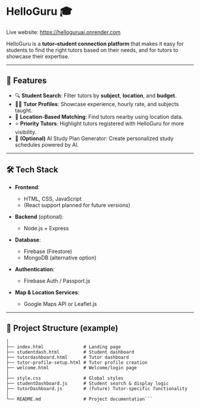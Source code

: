 # HelloGuru 🎓
Live website: https://helloguruai.onrender.com

HelloGuru is a **tutor–student connection platform** that makes it easy for students to find the right tutors based on their needs, and for tutors to showcase their expertise.

---

## 🚀 Features

- 🔍 **Student Search**: Filter tutors by **subject**, **location**, and **budget**.  
- 👨‍🏫 **Tutor Profiles**: Showcase experience, hourly rate, and subjects taught.  
- 📍 **Location-Based Matching**: Find tutors nearby using location data.  
- ⭐ **Priority Tutors**: Highlight tutors registered with HelloGuru for more visibility.  
- 🤖 **(Optional)** AI Study Plan Generator: Create personalized study schedules powered by AI.  

---

## 🛠️ Tech Stack

- **Frontend**:  
  - HTML, CSS, JavaScript  
  - (React support planned for future versions)

- **Backend** (optional):  
  - Node.js + Express  

- **Database**:  
  - Firebase (Firestore)  
  - MongoDB (alternative option)  

- **Authentication**:  
  - Firebase Auth / Passport.js  

- **Map & Location Services**:  
  - Google Maps API or Leaflet.js  

---
## 📂 Project Structure (example)
```HelloGuru/
│
├── index.html               # Landing page
├── studentdash.html         # Student dashboard
├── tutordashboard.html      # Tutor dashboard
├── tutor-profile-setup.html # Tutor profile creation
├── welcome.html             # Welcome/login page
│
├── style.css                # Global styles
├── studentDashboard.js      # Student search & display logic
├── tutorDashboard.js        # (future) Tutor-specific functionality
│
└── README.md                # Project documentation```

